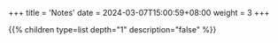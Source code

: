 +++
title = 'Notes'
date = 2024-03-07T15:00:59+08:00
weight = 3
+++


{{% children type=list  depth="1" description="false" %}}